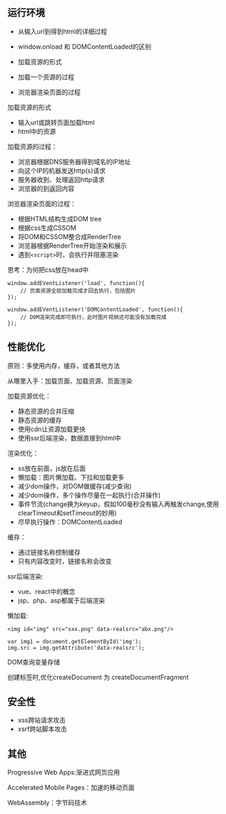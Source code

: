 
## 运行环境

- 从输入url到得到html的详细过程
- window.onload 和 DOMContentLoaded的区别


- 加载资源的形式
- 加载一个资源的过程
- 浏览器渲染页面的过程


加载资源的形式
- 输入url或跳转页面加载html
- html中的资源


加载资源的过程：
- 浏览器根据DNS服务器得到域名的IP地址
- 向这个IP的机器发送http(s)请求
- 服务器收到、处理返回http请求
- 浏览器的到返回内容

浏览器渲染页面的过程：
- 根据HTML结构生成DOM tree
- 根据css生成CSSOM
- 将DOM和CSSOM整合成RenderTree
- 浏览器根据RenderTree开始渲染和展示
- 遇到`<script>`时，会执行并阻塞渲染


思考：为何把css放在head中

```
window.addEVentListener('load', function(){
    // 页面资源全部加载完成才回去执行，包括图片
});

window.addEVentListener('DOMContentLoaded', function(){
    // DOM渲染完成即可执行，此时图片视频还可能没有加载完成
});
```


## 性能优化

原则：多使用内存，缓存，或者其他方法

从哪里入手：加载页面、加载资源、页面渲染


加载资源优化：
- 静态资源的合并压缩
- 静态资源的缓存
- 使用cdn让资源加载更快
- 使用ssr后端渲染，数据直接到html中


渲染优化：
- ss放在前面，js放在后面
- 懒加载：图片懒加载、下拉和加载更多
- 减少dom操作，对DOM做缓存(减少查询)
- 减少dom操作，多个操作尽量在一起执行(合并操作)
- 事件节流(change换为keyup，假如100毫秒没有输入再触发change,使用clearTimeout和setTimeout的妙用)
- 尽早执行操作：DOMContentLoaded


缓存：
- 通过链接名称控制缓存
- 只有内容改变时，链接名称会改变


ssr后端渲染:
- vue、react中的概念
- jsp、php、asp都属于后端渲染


懒加载:
```
<img id="img" src="xxx.png" data-realsrc="abx.png"/>

var img1 = document.getElementById('img');
img.src = img.getAttribute('data-realsrc');
```

DOM查询变量存储

创建标签时,优化createDocument 为 createDocumentFragment



## 安全性

- xss跨站请求攻击
- xsrf跨站脚本攻击



## 其他

Progressive Web Apps:渐进式网页应用

Accelerated Mobile Pages：加速的移动页面

WebAssembly：字节码技术
